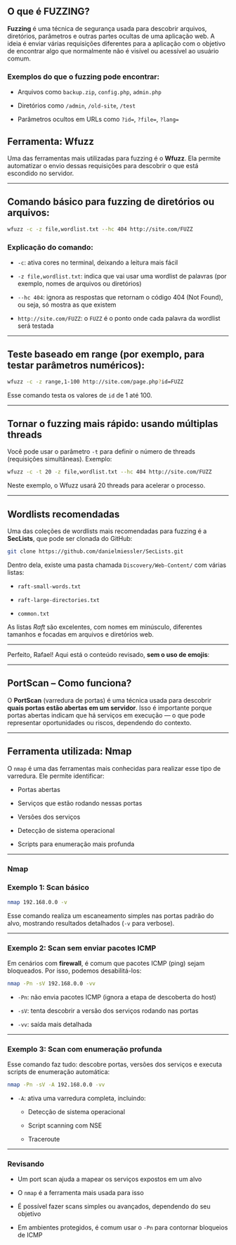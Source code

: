 ## O que é FUZZING?

**Fuzzing** é uma técnica de segurança usada para descobrir arquivos, diretórios, parâmetros e outras partes ocultas de uma aplicação web. A ideia é enviar várias requisições diferentes para a aplicação com o objetivo de encontrar algo que normalmente não é visível ou acessível ao usuário comum.

### Exemplos do que o fuzzing pode encontrar:

- Arquivos como `backup.zip`, `config.php`, `admin.php`
    
- Diretórios como `/admin`, `/old-site`, `/test`
    
- Parâmetros ocultos em URLs como `?id=`, `?file=`, `?lang=`
    

## Ferramenta: Wfuzz

Uma das ferramentas mais utilizadas para fuzzing é o **Wfuzz**. Ela permite automatizar o envio dessas requisições para descobrir o que está escondido no servidor.

---

## Comando básico para fuzzing de diretórios ou arquivos:

```bash
wfuzz -c -z file,wordlist.txt --hc 404 http://site.com/FUZZ
```

### Explicação do comando:

- `-c`: ativa cores no terminal, deixando a leitura mais fácil
    
- `-z file,wordlist.txt`: indica que vai usar uma wordlist de palavras (por exemplo, nomes de arquivos ou diretórios)
    
- `--hc 404`: ignora as respostas que retornam o código 404 (Not Found), ou seja, só mostra as que existem
    
- `http://site.com/FUZZ`: o `FUZZ` é o ponto onde cada palavra da wordlist será testada
    

---

## Teste baseado em **range** (por exemplo, para testar parâmetros numéricos):

```bash
wfuzz -c -z range,1-100 http://site.com/page.php?id=FUZZ
```

Esse comando testa os valores de `id` de 1 até 100.

---

## Tornar o fuzzing mais rápido: usando múltiplas threads

Você pode usar o parâmetro `-t` para definir o número de threads (requisições simultâneas). Exemplo:

```bash
wfuzz -c -t 20 -z file,wordlist.txt --hc 404 http://site.com/FUZZ
```

Neste exemplo, o Wfuzz usará 20 threads para acelerar o processo.

---

## Wordlists recomendadas

Uma das coleções de wordlists mais recomendadas para fuzzing é a **SecLists**, que pode ser clonada do GitHub:

```bash
git clone https://github.com/danielmiessler/SecLists.git
```

Dentro dela, existe uma pasta chamada `Discovery/Web-Content/` com várias listas:

- `raft-small-words.txt`
    
- `raft-large-directories.txt`
    
- `common.txt`
    

As listas _Raft_ são excelentes, com nomes em minúsculo, diferentes tamanhos e focadas em arquivos e diretórios web.

---
Perfeito, Rafael! Aqui está o conteúdo revisado, **sem o uso de emojis**:

---

## PortScan – Como funciona?

O **PortScan** (varredura de portas) é uma técnica usada para descobrir **quais portas estão abertas em um servidor**. Isso é importante porque portas abertas indicam que há serviços em execução — o que pode representar oportunidades ou riscos, dependendo do contexto.

---

## Ferramenta utilizada: **Nmap**

O `nmap` é uma das ferramentas mais conhecidas para realizar esse tipo de varredura. Ele permite identificar:

- Portas abertas
    
- Serviços que estão rodando nessas portas
    
- Versões dos serviços
    
- Detecção de sistema operacional
    
- Scripts para enumeração mais profunda
    

---

### Nmap
### Exemplo 1: Scan básico

```bash
nmap 192.168.0.0 -v
```

Esse comando realiza um escaneamento simples nas portas padrão do alvo, mostrando resultados detalhados (`-v` para verbose).

---

### Exemplo 2: Scan sem enviar pacotes ICMP

Em cenários com **firewall**, é comum que pacotes ICMP (ping) sejam bloqueados. Por isso, podemos desabilitá-los:

```bash
nmap -Pn -sV 192.168.0.0 -vv
```

- `-Pn`: não envia pacotes ICMP (ignora a etapa de descoberta do host)
    
- `-sV`: tenta descobrir a versão dos serviços rodando nas portas
    
- `-vv`: saída mais detalhada
    

---

### Exemplo 3: Scan com enumeração profunda

Esse comando faz tudo: descobre portas, versões dos serviços e executa scripts de enumeração automática:

```bash
nmap -Pn -sV -A 192.168.0.0 -vv
```

- `-A`: ativa uma varredura completa, incluindo:
    
    - Detecção de sistema operacional
        
    - Script scanning com NSE
        
    - Traceroute
        

---

### Revisando

- Um port scan ajuda a mapear os serviços expostos em um alvo
    
- O `nmap` é a ferramenta mais usada para isso
    
- É possível fazer scans simples ou avançados, dependendo do seu objetivo
    
- Em ambientes protegidos, é comum usar o `-Pn` para contornar bloqueios de ICMP
    
